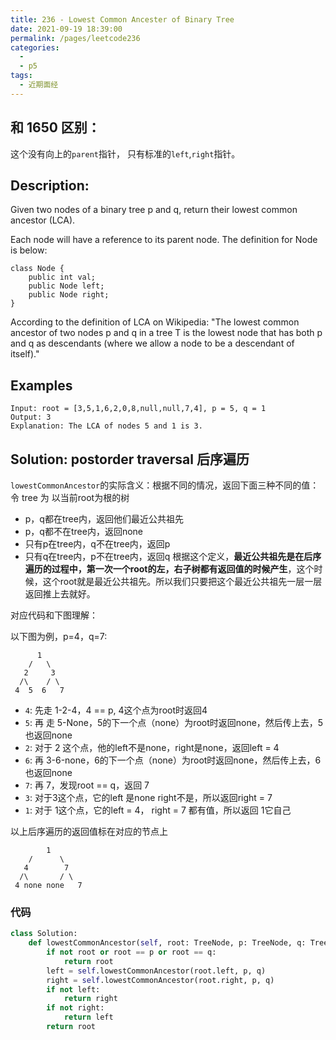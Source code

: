 ```yaml
---
title: 236 - Lowest Common Ancester of Binary Tree
date: 2021-09-19 18:39:00
permalink: /pages/leetcode236
categories:
  - 
  - p5
tags:
  - 近期面经 
---
```

## 和 1650 区别：
这个没有向上的`parent`指针， 只有标准的`left`,`right`指针。
## Description:
Given two nodes of a binary tree p and q, return their lowest common ancestor (LCA).

Each node will have a reference to its parent node. The definition for Node is below:
```
class Node {
    public int val;
    public Node left;
    public Node right;
}
```
According to the definition of LCA on Wikipedia: "The lowest common ancestor of two nodes p and q in a tree T is the lowest node that has both p and q as descendants (where we allow a node to be a descendant of itself)."

 
## Examples
```
Input: root = [3,5,1,6,2,0,8,null,null,7,4], p = 5, q = 1
Output: 3
Explanation: The LCA of nodes 5 and 1 is 3.
```
## Solution: postorder traversal 后序遍历
`lowestCommonAncestor`的实际含义：根据不同的情况，返回下面三种不同的值：  
令 tree 为 以当前root为根的树
- p，q都在tree内，返回他们最近公共祖先
- p，q都不在tree内，返回none
- 只有p在tree内，q不在tree内，返回p
- 只有q在tree内，p不在tree内，返回q
根据这个定义，**最近公共祖先是在后序遍历的过程中，第一次一个root的左，右子树都有返回值的时候产生**，这个时候，这个root就是最近公共祖先。所以我们只要把这个最近公共祖先一层一层返回推上去就好。

对应代码和下图理解：

以下图为例，p=4，q=7:
```
      1
    /   \
   2     3
  /\    / \
 4  5  6   7
```
- `4`: 先走 1-2-4，4 == p, 4这个点为root时返回4
- `5`: 再 走 5-None，5的下一个点（none）为root时返回none，然后传上去，5也返回none
- `2`: 对于 2 这个点，他的left不是none，right是none，返回left = 4
- `6`: 再 3-6-none，6的下一个点（none）为root时返回none，然后传上去，6也返回none
- `7`: 再 7，发现root == q，返回 7
- `3`: 对于3这个点，它的left 是none right不是，所以返回right = 7
- `1`: 对于 1这个点，它的left = 4， right = 7 都有值，所以返回 1它自己

以上后序遍历的返回值标在对应的节点上
```
        1
    /      \
   4        7
  /\       / \
 4 none none   7
```
### 代码
```python
class Solution:
    def lowestCommonAncestor(self, root: TreeNode, p: TreeNode, q: TreeNode) -> TreeNode:
        if not root or root == p or root == q: 
            return root
        left = self.lowestCommonAncestor(root.left, p, q)
        right = self.lowestCommonAncestor(root.right, p, q)
        if not left: 
            return right
        if not right: 
            return left
        return root
```